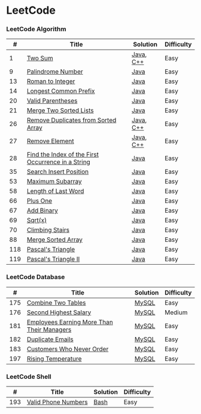 # LeetCode

### LeetCode Algorithm

| # | Title | Solution | Difficulty |
|---| ----- | -------- |----------- |
|1|[Two Sum](https://leetcode.com/problems/two-sum/)|[Java](./algorithms/java/src/Lc1_TwoSum/TwoSum.java), [C++](./algorithms/cpp/twoSum/twoSum.cpp)|Easy|
|9|[Palindrome Number](https://leetcode.com/problems/palindrome-number)|[Java](./algorithms/java/src/Lc9_PalindromeNumber/PalindromeNumber.java)|Easy|
|13|[Roman to Integer](https://leetcode.com/problems/roman-to-integer)|[Java](./algorithms/java/src/Lc13_RomanToInteger/RomanToInteger.java)|Easy|
|14|[Longest Common Prefix](https://leetcode.com/problems/longest-common-prefix)|[Java](./algorithms/java/src/Lc14_LongestCommonPrefix/LongestCommonPrefix.java)|Easy|
|20|[Valid Parentheses](https://leetcode.com/problems/valid-parentheses)|[Java](./algorithms/java/src/Lc20_ValidParentheses/ValidParentheses.java)|Easy|
|21|[Merge Two Sorted Lists](https://leetcode.com/problems/merge-two-sorted-lists)|[Java](./algorithms/java/src/Lc21_MergeTwoSortedLists/MergeTwoSortedLists.java)|Easy|
|26|[Remove Duplicates from Sorted Array](https://leetcode.com/problems/remove-duplicates-from-sorted-array/)|[Java](./algorithms/java/src/Lc26_RemoveDuplicatesFromSortedArray/RemoveDuplicatesFromSortedArray.java), [C++](./algorithms/cpp/removeDuplicatesFromSortedArray/removeDuplicatesFromSortedArray.cpp)|Easy|
|27|[Remove Element](https://leetcode.com/problems/remove-element/)|[Java](./algorithms/java/src/Lc27_RemoveElement/RemoveElement.java), [C++](./algorithms/cpp/removeElement/removeElement.cpp)|Easy|
|28|[Find the Index of the First Occurrence in a String](https://leetcode.com/problems/find-the-index-of-the-first-occurrence-in-a-string/description/)|[Java](./algorithms/java/src/Lc28_FindTheIndexOfTheFirstOccurrenceInAString/FindTheIndexOfTheFirstOccurrenceInAString.java)|Easy|
|35|[Search Insert Position](https://leetcode.com/problems/search-insert-position/)|[Java](./algorithms/java/src/Lc35_SearchInsertPosition/SearchInsertPosition.java)|Easy|
|53|[Maximum Subarray](https://leetcode.com/problems/maximum-subarray/)|[Java](./algorithms/java/src/Lc53_MaximumSubarray/MaximumSubarray.java)|Easy|
|58|[Length of Last Word](https://leetcode.com/problems/length-of-last-word/)|[Java](./algorithms/java/src/Lc58_LengthOfLastWord/LengthOfLastWord.java)|Easy|
|66|[Plus One](https://leetcode.com/problems/plus-one/)|[Java](./algorithms/java/src/Lc66_PlusOne/PlusOne.java)|Easy|
|67|[Add Binary](https://leetcode.com/problems/add-binary/)|[Java](./algorithms/java/src/Lc67_AddBinary/AddBinary.java)|Easy|
|69|[Sqrt(x)](https://leetcode.com/problems/sqrtx/)|[Java](./algorithms/java/src/Lc69_Sqrtx/Sqrtx.java)|Easy|
|70|[Climbing Stairs](https://leetcode.com/problems/climbing-stairs/)|[Java](./algorithms/java/src/Lc70_ClimbingStairs/ClimbingStairs.java)|Easy|
|88|[Merge Sorted Array](https://leetcode.com/problems/merge-sorted-array/)|[Java](./algorithms/java/src/Lc88_MergeSortedArray/MergeSortedArray.java)|Easy|
|118|[Pascal's Triangle](https://leetcode.com/problems/pascals-triangle/)|[Java](./algorithms/java/src/Lc118_PascalTriangle/PascalTriangle.java)|Easy|
|119|[Pascal's Triangle II](https://leetcode.com/problems/pascals-triangle-ii/)|[Java](./algorithms/java/src/Lc119_PascalTriangleII/PascalTriangleII.java)|Easy|




### LeetCode Database

| # | Title | Solution | Difficulty |
|---| ----- | -------- |----------- |
|175|[Combine Two Tables](https://leetcode.com/problems/combine-two-tables/)|[MySQL](./database/175.CombineTwoTables.sql)|Easy|
|176|[Second Highest Salary](https://leetcode.com/problems/second-highest-salary/)|[MySQL](./database/176.SecondHighestSalary.sql)|Medium|
|181|[Employees Earning More Than Their Managers](https://leetcode.com/problems/employees-earning-more-than-their-managers/)|[MySQL](./database/181.EmployeesEarningMoreThanTheirManagers.sql)|Easy|
|182|[Duplicate Emails](https://leetcode.com/problems/duplicate-emails/)|[MySQL](./database/182.DuplicateEmails.sql)|Easy|
|183|[Customers Who Never Order](https://leetcode.com/problems/customers-who-never-order/)|[MySQL](./database/183.CustomersWhoNeverOrder.sql)|Easy|
|197|[Rising Temperature](https://leetcode.com/problems/rising-temperature/)|[MySQL](./database/197.RisingTemperature.sql)|Easy|




### LeetCode Shell

| # | Title | Solution | Difficulty |
|---| ----- | -------- |----------- |
|193|[Valid Phone Numbers](https://leetcode.com/problems/valid-phone-numbers/)|[Bash](./shell/193.ValidPhoneNumbers.sh)|Easy|

